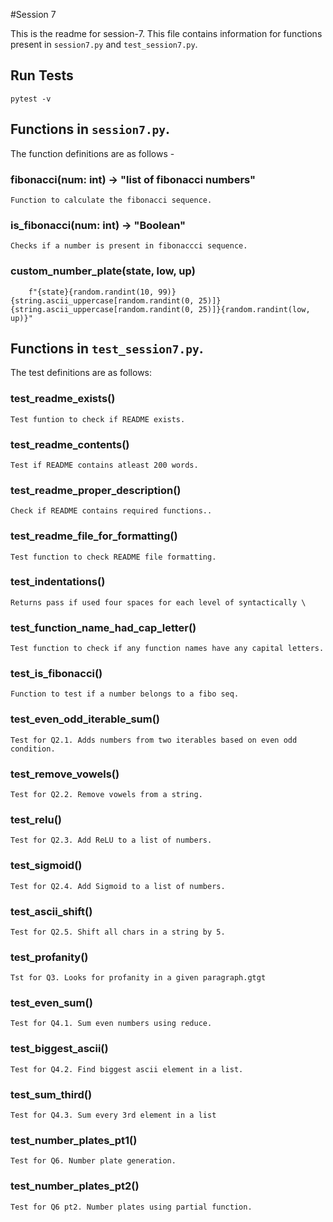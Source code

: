 #Session 7

This is the readme for session-7.
This file contains information for functions present in `session7.py` and `test_session7.py`.

## Run Tests 

```
pytest -v  
```


## Functions in `session7.py`.


 The function definitions are as follows -  

### fibonacci(num: int) -> "list of fibonacci numbers"


    Function to calculate the fibonacci sequence.

### is_fibonacci(num: int) -> "Boolean"


    Checks if a number is present in fibonaccci sequence.

### custom_number_plate(state, low, up)


        f"{state}{random.randint(10, 99)}{string.ascii_uppercase[random.randint(0, 25)]}{string.ascii_uppercase[random.randint(0, 25)]}{random.randint(low, up)}"


## Functions in `test_session7.py`.


The test definitions are as follows: 

### test_readme_exists()


    Test funtion to check if README exists.

### test_readme_contents()


    Test if README contains atleast 200 words.

### test_readme_proper_description()


    Check if README contains required functions..

### test_readme_file_for_formatting()


    Test function to check README file formatting.

### test_indentations()


    Returns pass if used four spaces for each level of syntactically \

### test_function_name_had_cap_letter()


    Test function to check if any function names have any capital letters.

### test_is_fibonacci()


    Function to test if a number belongs to a fibo seq.

### test_even_odd_iterable_sum()


    Test for Q2.1. Adds numbers from two iterables based on even odd condition.

### test_remove_vowels()


    Test for Q2.2. Remove vowels from a string.

### test_relu()


    Test for Q2.3. Add ReLU to a list of numbers.

### test_sigmoid()


    Test for Q2.4. Add Sigmoid to a list of numbers.

### test_ascii_shift()


    Test for Q2.5. Shift all chars in a string by 5.

### test_profanity()


    Tst for Q3. Looks for profanity in a given paragraph.gtgt

### test_even_sum()


    Test for Q4.1. Sum even numbers using reduce.

### test_biggest_ascii()


    Test for Q4.2. Find biggest ascii element in a list.

### test_sum_third()


    Test for Q4.3. Sum every 3rd element in a list

### test_number_plates_pt1()


    Test for Q6. Number plate generation.

### test_number_plates_pt2()


    Test for Q6 pt2. Number plates using partial function.

